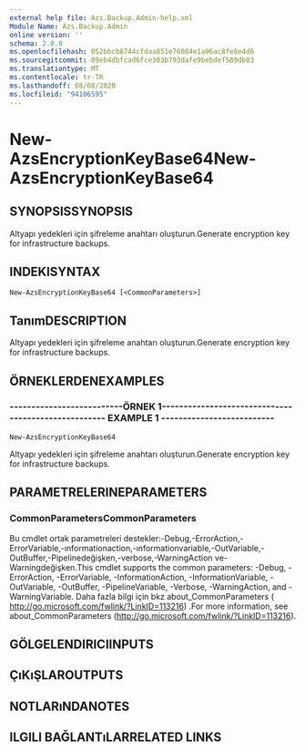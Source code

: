 ```yaml
---
external help file: Azs.Backup.Admin-help.xml
Module Name: Azs.Backup.Admin
online version: ''
schema: 2.0.0
ms.openlocfilehash: 052bbcb8744cfdaa851e76084e1a96ac8fe8e4d6
ms.sourcegitcommit: 09eb4dbfcad6fce303b793dafe9bebdef589db03
ms.translationtype: MT
ms.contentlocale: tr-TR
ms.lasthandoff: 08/08/2020
ms.locfileid: "94106595"
---
```

# <span data-ttu-id="67a38-101">New-AzsEncryptionKeyBase64</span><span class="sxs-lookup"><span data-stu-id="67a38-101">New-AzsEncryptionKeyBase64</span></span>

## <span data-ttu-id="67a38-102">SYNOPSIS</span><span class="sxs-lookup"><span data-stu-id="67a38-102">SYNOPSIS</span></span>
<span data-ttu-id="67a38-103">Altyapı yedekleri için şifreleme anahtarı oluşturun.</span><span class="sxs-lookup"><span data-stu-id="67a38-103">Generate encryption key for infrastructure backups.</span></span>

## <span data-ttu-id="67a38-104">INDEKI</span><span class="sxs-lookup"><span data-stu-id="67a38-104">SYNTAX</span></span>

```
New-AzsEncryptionKeyBase64 [<CommonParameters>]
```

## <span data-ttu-id="67a38-105">Tanım</span><span class="sxs-lookup"><span data-stu-id="67a38-105">DESCRIPTION</span></span>
<span data-ttu-id="67a38-106">Altyapı yedekleri için şifreleme anahtarı oluşturun.</span><span class="sxs-lookup"><span data-stu-id="67a38-106">Generate encryption key for infrastructure backups.</span></span>

## <span data-ttu-id="67a38-107">ÖRNEKLERDEN</span><span class="sxs-lookup"><span data-stu-id="67a38-107">EXAMPLES</span></span>

### <span data-ttu-id="67a38-108">--------------------------ÖRNEK 1--------------------------</span><span class="sxs-lookup"><span data-stu-id="67a38-108">-------------------------- EXAMPLE 1 --------------------------</span></span>
```
New-AzsEncryptionKeyBase64
```

<span data-ttu-id="67a38-109">Altyapı yedekleri için şifreleme anahtarı oluşturun.</span><span class="sxs-lookup"><span data-stu-id="67a38-109">Generate encryption key for infrastructure backups.</span></span>

## <span data-ttu-id="67a38-110">PARAMETRELERINE</span><span class="sxs-lookup"><span data-stu-id="67a38-110">PARAMETERS</span></span>

### <span data-ttu-id="67a38-111">CommonParameters</span><span class="sxs-lookup"><span data-stu-id="67a38-111">CommonParameters</span></span>
<span data-ttu-id="67a38-112">Bu cmdlet ortak parametreleri destekler:-Debug,-ErrorAction,-ErrorVariable,-ınformationaction,-ınformationvariable,-OutVariable,-OutBuffer,-Pipelinedeğişken,-verbose,-WarningAction ve-Warningdeğişken.</span><span class="sxs-lookup"><span data-stu-id="67a38-112">This cmdlet supports the common parameters: -Debug, -ErrorAction, -ErrorVariable, -InformationAction, -InformationVariable, -OutVariable, -OutBuffer, -PipelineVariable, -Verbose, -WarningAction, and -WarningVariable.</span></span> <span data-ttu-id="67a38-113">Daha fazla bilgi için bkz about_CommonParameters ( http://go.microsoft.com/fwlink/?LinkID=113216) .</span><span class="sxs-lookup"><span data-stu-id="67a38-113">For more information, see about_CommonParameters (http://go.microsoft.com/fwlink/?LinkID=113216).</span></span>

## <span data-ttu-id="67a38-114">GÖLGELENDIRICI</span><span class="sxs-lookup"><span data-stu-id="67a38-114">INPUTS</span></span>

## <span data-ttu-id="67a38-115">ÇıKıŞLAR</span><span class="sxs-lookup"><span data-stu-id="67a38-115">OUTPUTS</span></span>

## <span data-ttu-id="67a38-116">NOTLARıNDA</span><span class="sxs-lookup"><span data-stu-id="67a38-116">NOTES</span></span>

## <span data-ttu-id="67a38-117">ILGILI BAĞLANTıLAR</span><span class="sxs-lookup"><span data-stu-id="67a38-117">RELATED LINKS</span></span>

